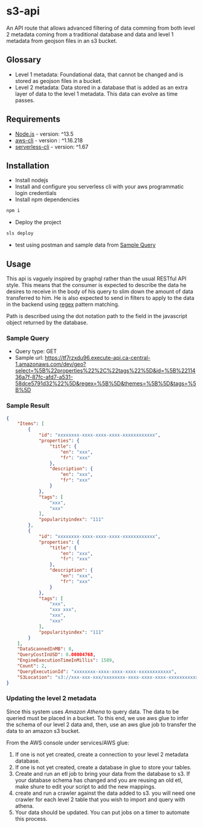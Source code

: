 # s3-api

An API route that allows advanced filtering of data comming from both level 2
metadata coming from a traditional database and data and level 1 metadata from
geojson files in an s3 bucket.

## Glossary

- Level 1 metadata: Foundational data, that cannot be changed and is stored as
  geojson files in a bucket.
- Level 2 metadata: Data stored in a database that is added as an extra layer of
  data to the level 1 metadata. This data can evolve as time passes.

## Requirements

- [Node.js](https://nodejs.org/en/) - version: ^13.5
- [aws-cli](https://aws.amazon.com/cli/) - version : ^1.16.218
- [serverless-cli](https://serverless.com/) - version: ^1.67

## Installation

- Install nodejs
- Install and configure you serverless cli with your aws programmatic login credentials
- Install npm dependencies

```BASH
npm i
```

- Deploy the project

```BASH
sls deploy
```

- test using postman and sample data from [Sample Query](###Sample-Query)

## Usage

This api is vaguely inspired by graphql rather than the usual RESTful API style.
This means that the consumer is expected to describe the data he desires to
receive in the body of his query to slim down the amount of data transferred to
him. He is also expected to send in filters to apply to the data in the backend
using [regex](https://en.wikipedia.org/wiki/Regular_expression) pattern matching.

Path is described using the dot notation path to the field in the javascript
object returned by the database.

### Sample Query

- Query type: GET
- Sample url: https://tf7rzxdu96.execute-api.ca-central-1.amazonaws.com/dev/geo?select=%5B%22properties%22%2C%22tags%22%5D&id=%5B%2211436a7f-87fc-afd7-a531-58dce5791d32%22%5D&regex=%5B%5D&themes=%5B%5D&tags=%5B%5D

### Sample Result

```JSON
{
    "Items": [
        {
            "id": "xxxxxxxx-xxxx-xxxx-xxxx-xxxxxxxxxxxx",
            "properties": {
                "title": {
                    "en": "xxx",
                    "fr": "xxx"
                },
                "description": {
                    "en": "xxx",
                    "fr": "xxx"
                }
            },
            "tags": [
                "xxx",
                "xxx"
            ],
            "popularityindex": "111"
        },
        {
            "id": "xxxxxxxx-xxxx-xxxx-xxxx-xxxxxxxxxxxx",
            "properties": {
                "title": {
                    "en": "xxx",
                    "fr": "xxx"
                },
                "description": {
                    "en": "xxx",
                    "fr": "xxx"
                }
            },
            "tags": [
                "xxx",
                "xxx xxx",
                "xxx",
                "xxx"
            ],
            "popularityindex": "111"
        }
    ],
    "DataScannedInMB": 8,
    "QueryCostInUSD": 0.00004768,
    "EngineExecutionTimeInMillis": 1589,
    "Count": 2,
    "QueryExecutionId": "xxxxxxxx-xxxx-xxxx-xxxx-xxxxxxxxxxxx",
    "S3Location": "s3://xxx-xxx-xxx/xxxxxxxx-xxxx-xxxx-xxxx-xxxxxxxxxxxx.csv"
}
```

### Updating the level 2 metadata

Since this system uses _Amazon Athena_ to query data. The data to be queried
must be placed in a bucket. To this end, we use aws glue to infer the schema of
our level 2 data and, then, use an aws glue job to transfer the data to an
amazon s3 bucket.

From the AWS console under services/AWS glue:

1. If one is not yet created, create a connection to your level 2 metadata
   database.
2. If one is not yet created, create a database in glue to store your tables.
3. Create and run an etl job to bring your data from the database to s3. If your
   database schema has changed and you are reusing an old etl, make shure to edit
   your script to add the new mappings.
4. create and run a crawler against the data added to s3. you will need one
   crawler for each level 2 table that you wish to import and query with athena.
5. Your data should be updated. You can put jobs on a timer to automate this
   process.
